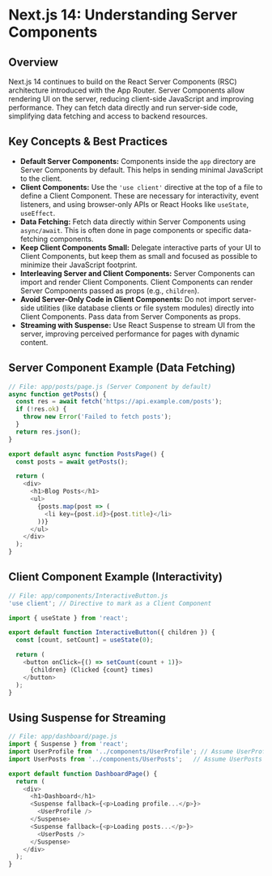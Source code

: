 # Next.js 14: Understanding Server Components

## Overview

Next.js 14 continues to build on the React Server Components (RSC) architecture introduced with the App Router.
Server Components allow rendering UI on the server, reducing client-side JavaScript and improving performance.
They can fetch data directly and run server-side code, simplifying data fetching and access to backend resources.

## Key Concepts & Best Practices

-   **Default Server Components:** Components inside the `app` directory are Server Components by default. This helps in sending minimal JavaScript to the client.
-   **Client Components:** Use the `'use client'` directive at the top of a file to define a Client Component. These are necessary for interactivity, event listeners, and using browser-only APIs or React Hooks like `useState`, `useEffect`.
-   **Data Fetching:** Fetch data directly within Server Components using `async/await`. This is often done in page components or specific data-fetching components.
-   **Keep Client Components Small:** Delegate interactive parts of your UI to Client Components, but keep them as small and focused as possible to minimize their JavaScript footprint.
-   **Interleaving Server and Client Components:** Server Components can import and render Client Components. Client Components can render Server Components passed as props (e.g., `children`).
-   **Avoid Server-Only Code in Client Components:** Do not import server-side utilities (like database clients or file system modules) directly into Client Components. Pass data from Server Components as props.
-   **Streaming with Suspense:** Use React Suspense to stream UI from the server, improving perceived performance for pages with dynamic content.

## Server Component Example (Data Fetching)

```javascript
// File: app/posts/page.js (Server Component by default)
async function getPosts() {
  const res = await fetch('https://api.example.com/posts');
  if (!res.ok) {
    throw new Error('Failed to fetch posts');
  }
  return res.json();
}

export default async function PostsPage() {
  const posts = await getPosts();

  return (
    <div>
      <h1>Blog Posts</h1>
      <ul>
        {posts.map(post => (
          <li key={post.id}>{post.title}</li>
        ))}
      </ul>
    </div>
  );
}
```

## Client Component Example (Interactivity)

```javascript
// File: app/components/InteractiveButton.js
'use client'; // Directive to mark as a Client Component

import { useState } from 'react';

export default function InteractiveButton({ children }) {
  const [count, setCount] = useState(0);

  return (
    <button onClick={() => setCount(count + 1)}>
      {children} (Clicked {count} times)
    </button>
  );
}
```

## Using Suspense for Streaming

```javascript
// File: app/dashboard/page.js
import { Suspense } from 'react';
import UserProfile from '../components/UserProfile'; // Assume UserProfile fetches user data
import UserPosts from '../components/UserPosts';   // Assume UserPosts fetches post data

export default function DashboardPage() {
  return (
    <div>
      <h1>Dashboard</h1>
      <Suspense fallback={<p>Loading profile...</p>}>
        <UserProfile />
      </Suspense>
      <Suspense fallback={<p>Loading posts...</p>}>
        <UserPosts />
      </Suspense>
    </div>
  );
}
```
